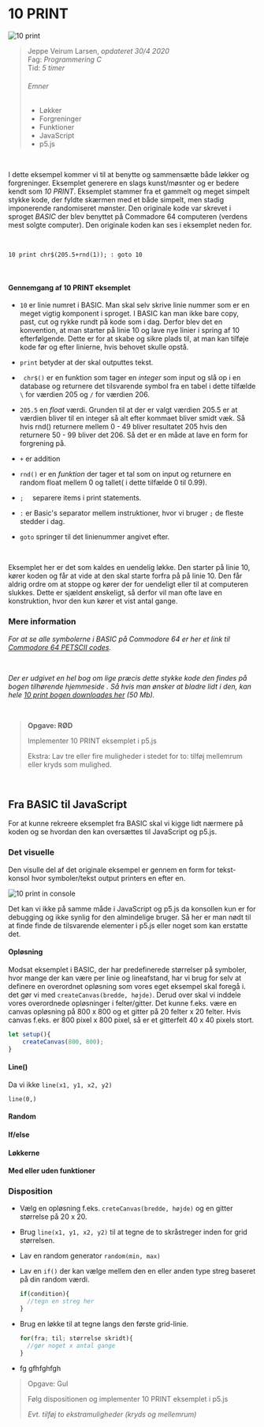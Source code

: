 # 10 PRINT



![10 print](https://i0.wp.com/digitalsouls.com/wp/wp-content/uploads/2014/07/10print504.gif)

> Jeppe Veirum Larsen, _opdateret 30/4 2020_<br/>
> Fag: _Programmering C_<br/>
> Tid: _5 timer_<br/>
> 
> ###### Emner								
> - Løkker<br/>
> - Forgreninger<br/>
> - Funktioner<br/>
> - JavaScript<br/>
> - p5.js

​     

I dette eksempel kommer vi til at benytte og sammensætte både løkker og forgreninger. Eksemplet generere en slags kunst/møsnter og er bedere kendt som *10 PRINT*. Eksemplet stammer fra et gammelt og meget simpelt stykke kode, der fyldte skærmen med et både simpelt, men stadig imponerende randomiseret mønster. Den originale kode var skrevet i sproget *BASIC* der blev benyttet på Commadore 64 computeren (verdens mest solgte computer). Den originale koden kan ses i eksemplet neden for.

​     

```basic
10 print chr$(205.5+rnd(1)); : goto 10
```

​     

#### Gennemgang af 10 PRINT eksemplet

- `10` er linie numret i BASIC. Man skal selv skrive linie nummer som er en meget vigtig komponent i sproget. I BASIC kan man ikke bare copy, past, cut og rykke rundt på kode som i dag. Derfor blev det en konvention, at man starter på linie 10 og lave nye linier i spring af 10 efterfølgende. Dette er for at skabe og sikre plads til, at man kan tilføje kode før og efter linierne, hvis behovet skulle opstå. 

- `print` betyder at der skal outputtes tekst. 

- ` chr$()` er en funktion som tager en *integer* som input og slå op i en database og returnere det tilsvarende symbol fra en tabel i dette tilfælde `\` for værdien 205 og `/` for værdien 206.

- `205.5` en *float* værdi. Grunden til at der er valgt værdien 205.5 er at værdien bliver til en integer så alt efter kommaet bliver smidt væk. Så hvis rnd() returnere mellem 0 - 49 bliver resultatet 205 hvis den returnere 50 - 99 bliver det 206. Så det er en måde at lave en form for forgrening på.
- `+` er addition

- `rnd()` er en *funktion* der tager et tal som on input og returnere en random float mellem 0 og tallet( i dette tilfælde 0 til 0.99). 

- `;  ` separere items i print statements.

- `:` er Basic's separator mellem instruktioner, hvor vi bruger  `;` de fleste stedder i dag. 

- `goto` springer til det linienummer angivet efter.

​     

Eksemplet her er det som kaldes en uendelig løkke. Den starter på linie 10, kører koden og får at vide at den skal starte forfra på på linie 10. Den får aldrig ordre om at stoppe og kører der for uendeligt eller til at computeren slukkes. Dette er sjældent ønskeligt, så derfor vil man ofte lave en konstruktion, hvor den kun kører et vist antal gange.

### Mere information

*For at se alle symbolerne i BASIC på Commodore 64 er her et link til [Commodore 64 PETSCII codes](https://sta.c64.org/cbm64pet.html).*

​          

*Der er udgivet en hel bog om lige præcis dette stykke kode den findes på bogen tilhørende hjemmeside . Så hvis man ønsker at bladre lidt i den, kan hele [10 print bogen downloades her](https://10print.org/10_PRINT_121114.pdf) (50 Mb).*

​     

> **Opgave: RØD**
>
> Implementer 10 PRINT eksemplet i p5.js
>
> Ekstra: Lav tre eller fire muligheder i stedet for to: tilføj mellemrum eller kryds som mulighed.

​     

## Fra BASIC til JavaScript

For at kunne rekreere eksemplet fra BASIC skal vi kigge lidt nærmere på koden og se hvordan den kan oversættes til JavaScript og p5.js. 

### Det visuelle

Den visulle del af det originale eksempel er gennem en form for tekst-konsol hvor symboler/tekst output printers en efter en. 

![10 print in console](https://elmcip.net/sites/default/files/media/work/images/the_ppg256_article_image.png)



Det kan vi ikke på samme måde i JavaScript og p5.js da konsollen kun er for debugging og ikke synlig for den almindelige bruger. Så her er man nødt til at finde finde de tilsvarende elementer i p5.js eller noget som kan erstatte det.

#### Opløsning

Modsat eksemplet i BASIC, der har predefinerede størrelser på symboler, hvor mange der kan være per linie og lineafstand, har vi brug for selv at definere en overordnet opløsning som vores eget eksempel skal foregå i. det gør vi med `createCanvas(bredde, højde)`. Derud over skal vi inddele vores overordnede opløsninger i felter/gitter.  Det kunne f.eks. være en canvas opløsning  på 800 x 800 og et gitter på 20 felter x 20 felter. Hvis canvas f.eks. er 800 pixel  x 800 pixel, så er et gitterfelt 40 x 40 pixels stort.

```javascript
let setup(){
	createCanvas(800, 800);
}
```





#### Line()

Da vi ikke `line(x1, y1, x2, y2)` 

```
line(0,)
```



#### Random



#### If/else



#### Løkkerne





#### Med eller uden funktioner





### Disposition

- Vælg en opløsning f.eks. `creteCanvas(bredde, højde)` og en gitter størrelse på 20 x 20.

- Brug `line(x1, y1, x2, y2)` til at tegne de to skråstreger inden for grid størrelsen.

- Lav en random generator `random(min, max)`

- Lav en `if()` der kan vælge mellem den en eller anden type streg baseret på din random værdi.

  ````js
  if(condition){
  	//tegn en streg her
  }
  ````

- Brug en løkke til at tegne langs den første grid-linie.

  ````javascript
  for(fra; til; størrelse skridt){
  	//gør noget x antal gange
  }
  ````

- fg gfhfghfgh

  

> Opgave: Gul
>
> Følg dispositionen og implementer 10 PRINT eksemplet i p5.js
>
> *Evt. tilføj to ekstramuligheder (kryds og mellemrum)*

